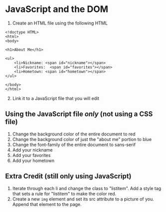 # JavaScript and the DOM #

1. Create an HTML file using the following HTML

```
<!doctype HTML>
<html>
<body>

<h1>About Me</h1>
  
<ul>
	<li>Nickname: <span id="nickname"></span>
	<li>Favorites:  <span id="favorites"></span>
	<li>Hometown: <span id="hometown"></span>
</ul> 

</body>
</html> 

```

2. Link it to a JavaScript file that you will edit

## Using the JavaScript file *only* (not using a CSS file) ##

1. Change the background color of the entire document to red
2. Change the background color of just the "about me" portion to blue
3. Change the font-family of the entire document to sans-serif
4. Add your nickname 
5. Add your favorites
6. Add your hometown

## Extra Credit (still only using JavaScript) ##

1. Iterate through each li and change the class to "listitem". Add a style tag that sets a rule for "listitem" to make the color red.
2. Create a new `img` element and set its src attribute to a picture of you. Append that element to the page.
